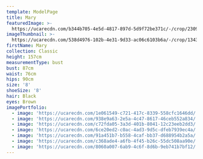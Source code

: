 ```yaml
---
template: ModelPage
title: Mary
featuredImage: >-
  https://ucarecdn.com/b344b705-4e5d-4817-897d-5d9f72be371c/-/crop/2309x1275/0,0/-/preview/
imageThumbnail: >-
  https://ucarecdn.com/538d4976-102b-4e31-9d33-ac06c6103b6a/-/crop/1343x2212/252,0/-/preview/
firstName: Mary
collection: Classic
height: 157cm
measurementType: bust
bust: 87cm
waist: 76cm
hips: 90cm
size: '8'
shoeSize: '8'
hair: Black
eyes: Brown
imagePortfolio:
  - image: 'https://ucarecdn.com/1e061549-c721-417c-8339-558cfc1646dd/'
  - image: 'https://ucarecdn.com/938e9a63-2e5a-4c47-8617-46ceb552a834/'
  - image: 'https://ucarecdn.com/c72fda05-3a3d-401b-8041-12c23eeb2dd3/'
  - image: 'https://ucarecdn.com/6ce20ed2-c0ac-4ad3-9d5c-dfeb7939ec4a/'
  - image: 'https://ucarecdn.com/91a451b7-b558-4caf-bb37-d688954b2a5a/'
  - image: 'https://ucarecdn.com/c368ade4-a6fb-4f45-b26c-55dc508aa90e/'
  - image: 'https://ucarecdn.com/8060a007-6ab9-4c6f-8d6b-9eb741b7bf12/'
---
```


